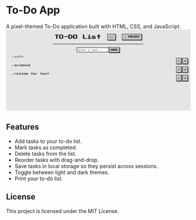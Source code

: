 # To-Do App

A pixel-themed To-Do application built with HTML, CSS, and JavaScript.
![alt text](demo.png)

## Features
- Add tasks to your to-do list.
- Mark tasks as completed.
- Delete tasks from the list.
- Reorder tasks with drag-and-drop.
- Save tasks in local storage so they persist across sessions.
- Toggle between light and dark themes.
- Print your to-do list.

## License
This project is licensed under the MIT License.
